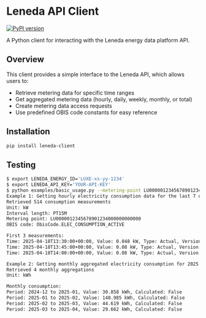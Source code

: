 # Leneda API Client

[![PyPI version](https://img.shields.io/pypi/v/leneda-client.svg)](https://pypi.org/project/leneda-client/)

A Python client for interacting with the Leneda energy data platform API.

## Overview

This client provides a simple interface to the Leneda API, which allows users to:

- Retrieve metering data for specific time ranges
- Get aggregated metering data (hourly, daily, weekly, monthly, or total)
- Create metering data access requests
- Use predefined OBIS code constants for easy reference

## Installation

```bash
pip install leneda-client
```

## Testing

```bash
$ export LENEDA_ENERGY_ID='LUXE-xx-yy-1234'
$ export LENEDA_API_KEY='YOUR-API-KEY'
$ python examples/basic_usage.py --metering-point LU0000012345678901234000000000000
Example 1: Getting hourly electricity consumption data for the last 7 days
Retrieved 514 consumption measurements
Unit: kW
Interval length: PT15M
Metering point: LU0000012345678901234000000000000
OBIS code: ObisCode.ELEC_CONSUMPTION_ACTIVE

First 3 measurements:
Time: 2025-04-18T13:30:00+00:00, Value: 0.048 kW, Type: Actual, Version: 2, Calculated: False
Time: 2025-04-18T13:45:00+00:00, Value: 0.08 kW, Type: Actual, Version: 2, Calculated: False
Time: 2025-04-18T14:00:00+00:00, Value: 0.08 kW, Type: Actual, Version: 2, Calculated: False

Example 2: Getting monthly aggregated electricity consumption for 2025
Retrieved 4 monthly aggregations
Unit: kWh

Monthly consumption:
Period: 2024-12 to 2025-01, Value: 30.858 kWh, Calculated: False
Period: 2025-01 to 2025-02, Value: 148.985 kWh, Calculated: False
Period: 2025-02 to 2025-03, Value: 44.619 kWh, Calculated: False
Period: 2025-03 to 2025-04, Value: 29.662 kWh, Calculated: False
```

